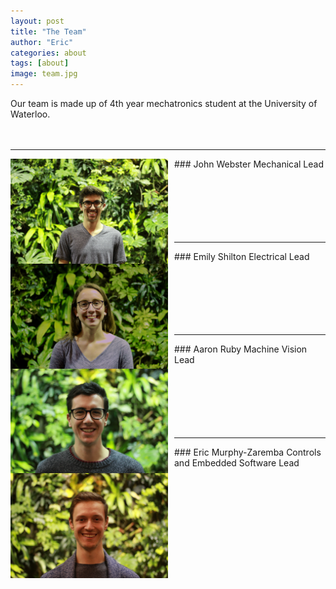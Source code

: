```yaml
---
layout: post
title: "The Team"
author: "Eric"
categories: about
tags: [about]
image: team.jpg
---
```

Our team is made up of 4th year mechatronics student at the University of Waterloo.
<br/>
<br/>
<br/>

---
<img align="left" style="margin-right: 10px" height="50%" width="50%" src="/assets/img/john.jpg">
### John Webster
Mechanical Lead
<br/>
<br/>
<br/>
<br/>
<br/>
<br/>
<br/>


---
<img align="left" style="margin-right: 10px" height="50%" width="50%" src="/assets/img/emily.jpg">
### Emily Shilton
Electrical Lead
<br/>
<br/>
<br/>
<br/>
<br/>
<br/>
<br/>

---
<img align="left" style="margin-right: 10px" height="50%" width="50%" src="/assets/img/aaron.jpg">
### Aaron Ruby
Machine Vision Lead
<br/>
<br/>
<br/>
<br/>
<br/>
<br/>
<br/>



---
<img align="left" style="margin-right: 10px" height="50%" width="50%" src="/assets/img/eric.jpg">
### Eric Murphy-Zaremba
Controls and Embedded Software Lead
<br/>
<br/>
<br/>
<br/>
<br/>
<br/>
<br/>


